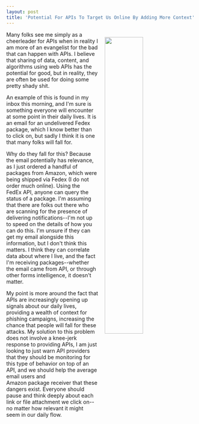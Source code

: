 ```yaml
---
layout: post
title: 'Potential For APIs To Target Us Online By Adding More Context'
---
```

<p><img style="padding: 15px;" src="http://kinlane-productions.s3.amazonaws.com/api_evangelist_site/blog/screen_shot_2016_10_25_at_1.08.16_pm.png" alt="" width="45%" align="right" /></p>
<p>Many folks see me simply as a cheerleader for APIs&nbsp;when in reality I am more of an evangelist for the bad that can happen with APIs. I believe that sharing of data, content, and algorithms using web APIs has the potential for good, but in reality, they are often be used for doing some pretty shady shit.&nbsp;</p>
<p>An example of this is found in my inbox this morning, and I'm sure is something everyone will encounter at some point in their daily lives. It is an email for an undelivered Fedex package, which I know better than to click on, but sadly I think it is one that many folks will fall for.</p>
<p>Why do they fall for this? Because the email potentially has relevance, as I just ordered a handful of packages from Amazon, which were being shipped via Fedex (I do not order much online). Using the FedEx&nbsp;API, anyone can query the status of a&nbsp;package. I'm assuming that there are&nbsp;folks out there who are scanning for the presence of delivering notifications--I'm not up to speed on the details of how you can do this. I'm unsure if they can get my email alongside this information, but I don't think this matters. I think they can correlate data about where I live, and the fact I'm receiving packages--whether the email came from API, or through other forms intelligence, it doesn't matter.&nbsp;</p>
<p>My point is more around the fact that APIs are increasingly opening up signals about our daily lives, providing a wealth of context for phishing campaigns, increasing the chance that people will fall for these attacks. My solution to this problem does not involve a knee-jerk response to providing APIs, I am just looking to just warn API providers that they should be&nbsp;monitoring for this type of behavior on top of an API, and we should help the average email users&nbsp;and Amazon&nbsp;package&nbsp;receiver that these dangers exist. Everyone should pause and think deeply about each link or file attachment we click on--no matter how relevant it might seem in our daily flow.</p>
